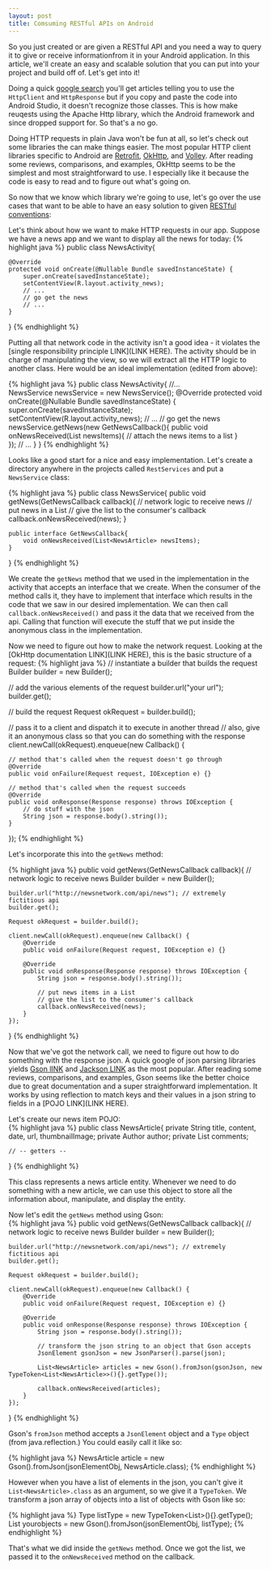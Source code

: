 ```yaml
---
layout: post
title: Comsuming RESTful APIs on Android
---
```


So you just created or are given a RESTful API and you need a way to query it to give or receive informationfrom it in 
your Android application. In this article, we'll create an easy and scalable solution that you can put into your project
and build off of. Let's get into it!  
  
Doing a quick [google search](https://www.google.com/search?q=http+request+android&oq=http+request+android&aqs=chrome..69i57l2j69i60l4.2250j0j1&sourceid=chrome&es_sm=91&ie=UTF-8)
you'll get articles telling you to use the `HttpClient` and `HttpResponse` but if you copy and paste the code into 
Android Studio, it doesn't recognize those classes. This is how make reuqests using the Apache Http library, which
the Android framework and since dropped support for. So that's a no go.  
  
Doing HTTP requests in plain Java won't be fun at all, so let's check out some libraries the can make things easier. 
The most popular HTTP client libraries specific to Android are [Retrofit](http://square.github.io/retrofit/), 
[OkHttp](http://square.github.io/okhttp/), and [Volley](http://developer.android.com/training/volley/request.html).
After reading some reviews, comparisons, and examples, OkHttp seems to be the simplest and most straightforward to use. 
I especially like it because the code is easy to read and to figure out what's going on.  
  
So now that we know which library we're going to use, let's go over the use cases that want to be able to have an easy solution to given [RESTful conventions](http://www.vinaysahni.com/best-practices-for-a-pragmatic-restful-api#method-override):  

Let's think about how we want to make HTTP requests in our app. Suppose we have a news app and we want to display all the news for today:
{% highlight java %}
public class NewsActivity{
	
	@Override
	protected void onCreate(@Nullable Bundle savedInstanceState) {
		super.onCreate(savedInstanceState);
        setContentView(R.layout.activity_news);
		// ...
		// go get the news
		// ... 
	}
}
{% endhighlight %}  
  
Putting all that network code in the activity isn't a good idea - it violates the [single responsibility principle LINK](LINK HERE). The activity
should be in charge of manipulating the view, so we will extract all the HTTP logic to another class. Here would be an ideal implementation (edited from above):  
  
{% highlight java %}
public class NewsActivity{
	//...	
	NewsService newsService = new NewsService();
	@Override
	protected void onCreate(@Nullable Bundle savedInstanceState) {
		super.onCreate(savedInstanceState);
        setContentView(R.layout.activity_news);
		// ...
		// go get the news
		newsService.getNews(new GetNewsCallback(){
			public void onNewsReceived(List<NewsArticle> newsItems){
				// attach the news items to a list
			}	
		}); 
		// ... 
	}
}
{% endhighlight %}  

Looks like a good start for a nice and easy implementation. Let's create a directory anywhere in the projects 
called `RestServices` and put a `NewsService` class:

{% highlight java %}
public class NewsService{
	public void getNews(GetNewsCallback callback){
		// network logic to receive news
		// put news in a List
		// give the list to the consumer's callback
		callback.onNewsReceived(news); 
	}
	
	public interface GetNewsCallback{
		void onNewsReceived(List<NewsArticle> newsItems);	
	}
}
{% endhighlight %}  

We create the `getNews` method that we used in the implementation in the activity that accepts an interface that we create. 
When the consumer of the method calls it, they have to implement that interface which results in the code that we saw in 
our desired implementation. We can then call `callback.onNewsReceived()` and pass it the data that we received from the api. 
Calling that function will execute the stuff that we put inside the anonymous class in the implementation.  
  
Now we need to figure out how to make the network request. Looking at the [OkHttp documentation LINK](LINK HERE),
this is the basic structure of a request: 
{% highlight java %}
// instantiate a builder that builds the request
Builder builder = new Builder();

// add the various elements of the request
builder.url("your url");
builder.get();

// build the request
Request okRequest = builder.build();

// pass it to a client and dispatch it to execute in another thread
// also, give it an anonymous class so that you can do something with the response
client.newCall(okRequest).enqueue(new Callback() { 
	
	// method that's called when the request doesn't go through
	@Override
	public void onFailure(Request request, IOException e) {}

	// method that's called when the request succeeds
	@Override
	public void onResponse(Response response) throws IOException {
		// do stuff with the json
		String json = response.body().string());
	}
});
{% endhighlight %}  
  
Let's incorporate this into the `getNews` method:  
  
{% highlight java %}
public void getNews(GetNewsCallback callback){
	// network logic to receive news
	Builder builder = new Builder();

	builder.url("http://newsnetwork.com/api/news"); // extremely fictitious api
	builder.get();

	Request okRequest = builder.build();
	
	client.newCall(okRequest).enqueue(new Callback() { 
		@Override
		public void onFailure(Request request, IOException e) {}

		@Override
		public void onResponse(Response response) throws IOException {
			String json = response.body().string());
			
			// put news items in a List
			// give the list to the consumer's callback
			callback.onNewsReceived(news);
		}
	}); 
}
{% endhighlight %}  
  
Now that we've got the network call, we need to figure out how to do something with the response json.
A quick google of json parsing libraries yields [Gson lINK](LINK) and [Jackson LINK](lINK) as the most popular.
After reading some reviews, comparisons, and examples, Gson seems like the better choice due to great documentation
and a super straightforward implementation. It works by using reflection to match keys and their values in a json string to
fields in a [POJO LINK](LINK HERE).  
  
Let's create our news item POJO:  
{% highlight java %}
public class NewsArticle{
	private String title, content, date, url, thumbnailImage;
	private Author author;
	private List<Comment> comments;
	
	// -- getters --
}
{% endhighlight %}  
  
This class represents a news article entity. Whenever we need to do something with a new article,
we can use this object to store all the information about, manipulate, and display the entity.  
    
Now let's edit the `getNews` method using Gson:    
{% highlight java %}
public void getNews(GetNewsCallback callback){
	// network logic to receive news
	Builder builder = new Builder();

	builder.url("http://newsnetwork.com/api/news"); // extremely fictitious api
	builder.get();

	Request okRequest = builder.build();
	
	client.newCall(okRequest).enqueue(new Callback() { 
		@Override
		public void onFailure(Request request, IOException e) {}

		@Override
		public void onResponse(Response response) throws IOException {
			String json = response.body().string());
			
			// transform the json string to an object that Gson accepts
			JsonElement gsonJson = new JsonParser().parse(json);
			
			List<NewsArticle> articles = new Gson().fromJson(gsonJson, new TypeToken<List<NewsArticle>>(){}.getType());
			
			callback.onNewsReceived(articles);
		}
	}); 
}
{% endhighlight %}  
  
Gson's `fromJson` method accepts a `JsonElement` object and a `Type` object (from java.reflection.) You could easily 
call it like so:  
    
{% highlight java %}
NewsArticle article = new Gson().fromJson(jsonElementObj, NewsArticle.class);
{% endhighlight %}  

However when you have a list of elements in the json, you can't give it `List<NewsArticle>.class` as an argument,
so we give it a `TypeToken`. We transform a json array of objects into a list of objects with Gson like so:  

{% highlight java %}
Type listType = new TypeToken<List<yourobject>>(){}.getType();
List<yourobject> yourobjects = new Gson().fromJson(jsonElementObj, listType);
{% endhighlight %}  
  
That's what we did inside the `getNews` method. Once we got the list, we passed it to the `onNewsReceived` method 
on the callback.